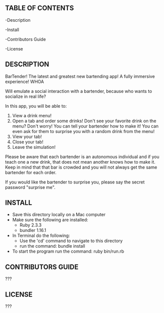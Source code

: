TABLE OF CONTENTS
---------------------
-Description

-Install

-Contributors Guide

-License



DESCRIPTION
---------------------
BarTender! The latest and greatest new bartending app! A fully immersive experience! WHOA

Will emulate a social interaction with a bartender, because who wants to socialize in real life?

In this app, you will be able to:
  1. View a drink menu!
  2. Open a tab and order some drinks! Don't see your favorite drink on the menu? Don't worry! You can tell your bartender how to make it! You can even ask for them to surprise you with a random drink from the menu!
  3. View your tab!
  4. Close your tab!
  5. Leave the simulation!

Please be aware that each bartender is an autonomous individual and if you teach one a new drink, that does not mean another knows how to make it. Keep in mind that that bar is crowded and you will not always get the same bartender for each order.

If you would like the bartender to surprise you, please say the secret password "surprise me".



INSTALL
---------------------
* Save this directory locally on a Mac computer
* Make sure the following are installed:
  * Ruby 2.3.3
  * bundler 1.16.1
* In Terminal do the following:
  * Use the 'cd' command to navigate to this directory
  * run the command: bundle install
* To start the program run the command: ruby bin/run.rb



CONTRIBUTORS GUIDE
---------------------
???


LICENSE
---------------------
???
